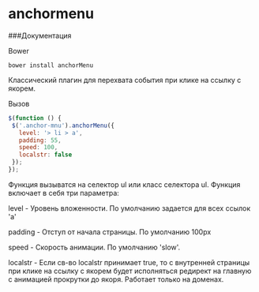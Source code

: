# anchormenu
###Документация

Bower
```
bower install anchorMenu
```

Классический плагин для перехвата события при клике на ссылку с якорем.

Вызов
```javascript
$(function () {
 $('.anchor-mnu').anchorMenu({
   level: '> li > a',
   padding: 55,
   speed: 100,
   localstr: false
 });
});
```

Функция вызыватся на селектор ul или класс селектора ul. Функция включает в себя три параметра:

level - Уровень вложенности. По умолчанию задается для всех ссылок 'a'

padding - Отступ от начала страницы. По умолчанию 100px

speed - Скорость анимации. По умолчанию 'slow'.

localstr - Если св-во localstr принимает true, то с внутренней страницы при клике на ссылку с якорем будет исполняться редирект на главную с анимацией прокрутки до якоря. Работает только на доменах.
